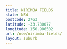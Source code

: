 ```yaml
---
title: NIRIMBA FIELDS
state: NSW
postcode: 2763
latitude: -33.730077
longitude: 150.906502
url: /nsw/nirimba-fields/
layout: suburb
---
```


